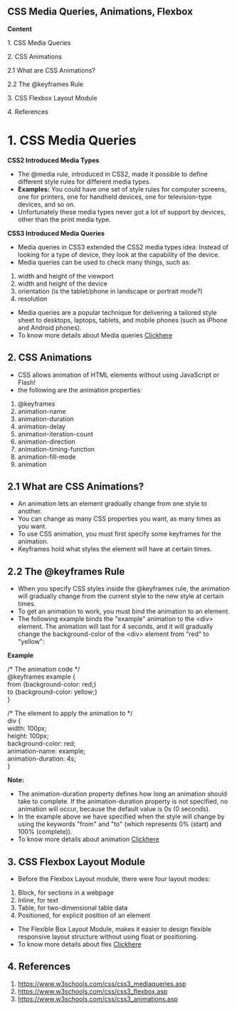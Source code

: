 ## CSS Media Queries, Animations, Flexbox

**Content**

1\. CSS Media Queries

2\. CSS Animations

2.1 What are CSS Animations?

2.2 The @keyframes Rule

3\. CSS Flexbox Layout Module

4\. References

# 1. CSS Media Queries

**CSS2 Introduced Media Types**

-   The @media rule, introduced in CSS2, made it possible to define different style rules for different media types.
-   **Examples:** You could have one set of style rules for computer screens, one for printers, one for handheld devices, one for television-type devices, and so on.
-   Unfortunately these media types never got a lot of support by devices, other than the print media type.

**CSS3 Introduced Media Queries**

-   Media queries in CSS3 extended the CSS2 media types idea: Instead of looking for a type of device, they look at the capability of the device.
-   Media queries can be used to check many things, such as:
1.  width and height of the viewport
2.  width and height of the device
3.  orientation (is the tablet/phone in landscape or portrait mode?)
4.  resolution
-   Media queries are a popular technique for delivering a tailored style sheet to desktops, laptops, tablets, and mobile phones (such as iPhone and Android phones).
-   To know more details about Media queries [Clickhere](https://www.w3schools.com/css/css3_mediaqueries.asp)

## 2. CSS Animations

-   CSS allows animation of HTML elements without using JavaScript or Flash!
-   the following are the animation properties:
1.  @keyframes
2.  animation-name
3.  animation-duration
4.  animation-delay
5.  animation-iteration-count
6.  animation-direction
7.  animation-timing-function
8.  animation-fill-mode
9.  animation

## 2.1 What are CSS Animations?

-   An animation lets an element gradually change from one style to another.
-   You can change as many CSS properties you want, as many times as you want.
-   To use CSS animation, you must first specify some keyframes for the animation.
-   Keyframes hold what styles the element will have at certain times.

## 2.2 The @keyframes Rule

-   When you specify CSS styles inside the @keyframes rule, the animation will gradually change from the current style to the new style at certain times.
-   To get an animation to work, you must bind the animation to an element.
-   The following example binds the "example" animation to the \<div\> element. The animation will last for 4 seconds, and it will gradually change the background-color of the \<div\> element from "red" to "yellow":

**Example**

/\* The animation code \*/  
@keyframes example {  
from {background-color: red;}  
to {background-color: yellow;}  
}

/\* The element to apply the animation to \*/  
div {  
width: 100px;  
height: 100px;  
background-color: red;  
animation-name: example;  
animation-duration: 4s;  
}

**Note:**

-   The animation-duration property defines how long an animation should take to complete. If the animation-duration property is not specified, no animation will occur, because the default value is 0s (0 seconds).
-   In the example above we have specified when the style will change by using the keywords "from" and "to" (which represents 0% (start) and 100% (complete)).
-   To know more details about animation [Clickhere](https://www.w3schools.com/css/css3_animations.asp)

## 3. CSS Flexbox Layout Module

-   Before the Flexbox Layout module, there were four layout modes:
1.  Block, for sections in a webpage
2.  Inline, for text
3.  Table, for two-dimensional table data
4.  Positioned, for explicit position of an element
-   The Flexible Box Layout Module, makes it easier to design flexible responsive layout structure without using float or positioning.
-   To know more details about flex [Clickhere](https://www.w3schools.com/css/css3_flexbox.asp)

## 4. References

1.  https://www.w3schools.com/css/css3_mediaqueries.asp
2.  https://www.w3schools.com/css/css3_flexbox.asp
3.  https://www.w3schools.com/css/css3_animations.asp
